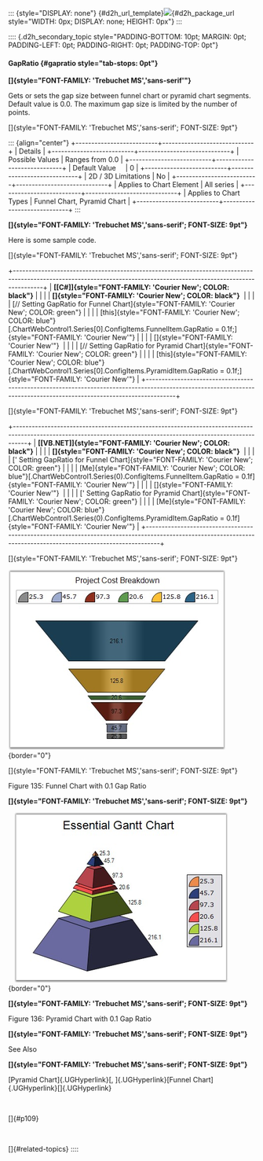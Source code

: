 ::: {style="DISPLAY: none"}
[](ms-xhelp:///?Id=d2h_url_template){#d2h_url_template}![](!package_url!){#d2h_package_url style="WIDTH: 0px; DISPLAY: none; HEIGHT: 0px"}
:::

:::: {.d2h_secondary_topic style="PADDING-BOTTOM: 10pt; MARGIN: 0pt; PADDING-LEFT: 0pt; PADDING-RIGHT: 0pt; PADDING-TOP: 0pt"}
#### GapRatio {#gapratio style="tab-stops: 0pt"}

**[]{style="FONT-FAMILY: 'Trebuchet MS','sans-serif'"}** 

Gets or sets the gap size between funnel chart or pyramid chart segments. Default value is 0.0. The maximum gap size is limited by the number of points.

[]{style="FONT-FAMILY: 'Trebuchet MS','sans-serif'; FONT-SIZE: 9pt"} 

::: {align="center"}
+--------------------------+-----------------------------+
| Details                                                |
+--------------------------+-----------------------------+
| Possible Values          | Ranges from 0.0             |
+--------------------------+-----------------------------+
| Default Value            | 0                           |
+--------------------------+-----------------------------+
| 2D / 3D Limitations      | No                          |
+--------------------------+-----------------------------+
| Applies to Chart Element | All series                  |
+--------------------------+-----------------------------+
| Applies to Chart Types   | Funnel Chart, Pyramid Chart |
+--------------------------+-----------------------------+
:::

**[]{style="FONT-FAMILY: 'Trebuchet MS','sans-serif'; FONT-SIZE: 9pt"}** 

Here is some sample code.

[]{style="FONT-FAMILY: 'Trebuchet MS','sans-serif'; FONT-SIZE: 9pt"} 

+---------------------------------------------------------------------------------------------------------------------------------------------------------------------+
| **[\[C#\]]{style="FONT-FAMILY: 'Courier New'; COLOR: black"}**                                                                                                      |
|                                                                                                                                                                     |
| **[]{style="FONT-FAMILY: 'Courier New'; COLOR: black"}**                                                                                                            |
|                                                                                                                                                                     |
| [// Setting GapRatio for Funnel Chart]{style="FONT-FAMILY: 'Courier New'; COLOR: green"}                                                                            |
|                                                                                                                                                                     |
| [this]{style="FONT-FAMILY: 'Courier New'; COLOR: blue"}[.ChartWebControl1.Series\[0\].ConfigItems.FunnelItem.GapRatio = 0.1f;]{style="FONT-FAMILY: 'Courier New'"}  |
|                                                                                                                                                                     |
| []{style="FONT-FAMILY: 'Courier New'"}                                                                                                                              |
|                                                                                                                                                                     |
| [// Setting GapRatio for Pyramid Chart]{style="FONT-FAMILY: 'Courier New'; COLOR: green"}                                                                           |
|                                                                                                                                                                     |
| [this]{style="FONT-FAMILY: 'Courier New'; COLOR: blue"}[.ChartWebControl1.Series\[0\].ConfigItems.PyramidItem.GapRatio = 0.1f;]{style="FONT-FAMILY: 'Courier New'"} |
+---------------------------------------------------------------------------------------------------------------------------------------------------------------------+

[]{style="FONT-FAMILY: 'Trebuchet MS','sans-serif'; FONT-SIZE: 9pt"} 

+----------------------------------------------------------------------------------------------------------------------------------------------------------------+
| **[\[VB.NET\]]{style="FONT-FAMILY: 'Courier New'; COLOR: black"}**                                                                                             |
|                                                                                                                                                                |
| **[]{style="FONT-FAMILY: 'Courier New'; COLOR: black"}**                                                                                                       |
|                                                                                                                                                                |
| [\' Setting GapRatio for Funnel Chart]{style="FONT-FAMILY: 'Courier New'; COLOR: green"}                                                                       |
|                                                                                                                                                                |
| [Me]{style="FONT-FAMILY: 'Courier New'; COLOR: blue"}[.ChartWebControl1.Series(0).ConfigItems.FunnelItem.GapRatio = 0.1f]{style="FONT-FAMILY: 'Courier New'"}  |
|                                                                                                                                                                |
| []{style="FONT-FAMILY: 'Courier New'"}                                                                                                                         |
|                                                                                                                                                                |
| [\' Setting GapRatio for Pyramid Chart]{style="FONT-FAMILY: 'Courier New'; COLOR: green"}                                                                      |
|                                                                                                                                                                |
| [Me]{style="FONT-FAMILY: 'Courier New'; COLOR: blue"}[.ChartWebControl1.Series(0).ConfigItems.PyramidItem.GapRatio = 0.1f]{style="FONT-FAMILY: 'Courier New'"} |
+----------------------------------------------------------------------------------------------------------------------------------------------------------------+

[]{style="FONT-FAMILY: 'Trebuchet MS','sans-serif'; FONT-SIZE: 9pt"} 

![](ImagesExt/image64_141.jpg){border="0"}

[]{style="FONT-FAMILY: 'Trebuchet MS','sans-serif'; FONT-SIZE: 9pt"} 

Figure 135: Funnel Chart with 0.1 Gap Ratio

**[]{style="FONT-FAMILY: 'Trebuchet MS','sans-serif'; FONT-SIZE: 9pt"}** 

   ![](ImagesExt/image64_142.jpg){border="0"}

**[]{style="FONT-FAMILY: 'Trebuchet MS','sans-serif'; FONT-SIZE: 9pt"}** 

Figure 136: Pyramid Chart with 0.1 Gap Ratio

**[]{style="FONT-FAMILY: 'Trebuchet MS','sans-serif'; FONT-SIZE: 9pt"}** 

See Also

**[]{style="FONT-FAMILY: 'Trebuchet MS','sans-serif'; FONT-SIZE: 9pt"}** 

[Pyramid Chart]{.UGHyperlink}[, ]{.UGHyperlink}[Funnel Chart]{.UGHyperlink}[]{.UGHyperlink}

 

[]{#p109} 

 

[]{#related-topics}
::::

